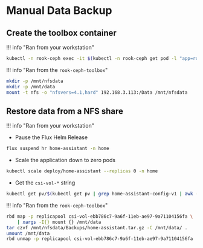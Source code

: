 # Manual Data Backup

## Create the toolbox container

!!! info "Ran from your workstation"

```sh
kubectl -n rook-ceph exec -it $(kubectl -n rook-ceph get pod -l "app=rook-direct-mount" -o jsonpath='{.items[0].metadata.name}') -- bash
```

!!! info "Ran from the `rook-ceph-toolbox`"

```sh
mkdir -p /mnt/nfsdata
mkdir -p /mnt/data
mount -t nfs -o "nfsvers=4.1,hard" 192.168.3.113:/Data /mnt/nfsdata
```

## Restore data from a NFS share

!!! info "Ran from your workstation"

- Pause the Flux Helm Release

```sh
flux suspend hr home-assistant -n home
```

- Scale the application down to zero pods

```sh
kubectl scale deploy/home-assistant --replicas 0 -n home
```

- Get the `csi-vol-*` string

```sh
kubectl get pv/$(kubectl get pv | grep home-assistant-config-v1 | awk -F' ' '{print $1}') -n home -o json | jq -r '.spec.csi.volumeAttributes.imageName'
```

!!! info "Ran from the `rook-ceph-toolbox`"

```sh
rbd map -p replicapool csi-vol-ebb786c7-9a6f-11eb-ae97-9a71104156fa \
    | xargs -I{} mount {} /mnt/data
tar czvf /mnt/nfsdata/Backups/home-assistant.tar.gz -C /mnt/data/ .
umount /mnt/data
rbd unmap -p replicapool csi-vol-ebb786c7-9a6f-11eb-ae97-9a71104156fa
```
